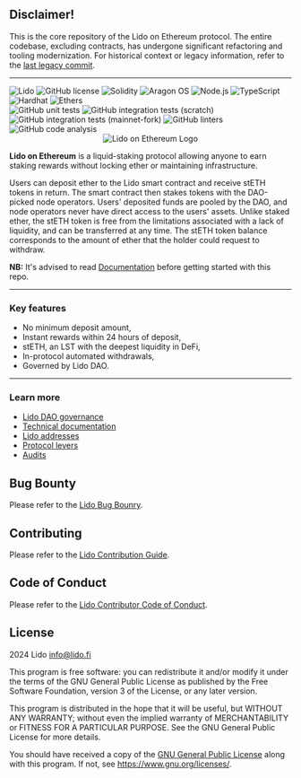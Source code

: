 ## Disclaimer!

This is the core repository of the Lido on Ethereum protocol. The entire codebase, excluding contracts, has undergone significant refactoring and tooling modernization. For historical context or legacy information, refer to the [last legacy commit](https://github.com/lidofinance/lido-dao/tree/de9e895879126b482effedd8fa1f2af3f7dc2dd4).

---

<div>
    <img alt="Lido" src="https://img.shields.io/badge/v2.1-version?label=lido&labelColor=rgb(91%2C%20162%2C%20252)&color=white"/>
    <img alt="GitHub license" src="https://img.shields.io/github/license/lidofinance/lido-dao?labelColor=orange&color=white"/>
    <img alt="Solidity" src="https://img.shields.io/badge/multiver-s?style=flat&label=solidity&labelColor=rgb(86%2C%2085%2C%20212)&color=white"/>
    <img alt="Aragon OS" src="https://img.shields.io/badge/dynamic/json?url=https%3A%2F%2Fraw.githubusercontent.com%2Flidofinance%2Fcore%2Fmaster%2Fpackage.json&query=%24.dependencies%5B'%40aragon%2Fos'%5D&style=flat&label=aragon%2Fos&labelColor=rgb(70%2C%20100%2C%20246)&color=white"/>
    <img alt="Node.js" src="https://img.shields.io/badge/dynamic/json?url=https%3A%2F%2Fraw.githubusercontent.com%2Flidofinance%2Fcore%2Fmaster%2Fpackage.json&query=%24.engines.node&style=flat&label=node.js&labelColor=rgb(62%2C%20109%2C%2026)&color=white"/>
    <img alt="TypeScript" src="https://img.shields.io/badge/dynamic/json?url=https%3A%2F%2Fraw.githubusercontent.com%2Flidofinance%2Fcore%2Fmaster%2Fpackage.json&query=%24.devDependencies.typescript&style=flat&label=typescript&labelColor=rgb(78%2C%20119%2C%20194)&color=white" />
    <img alt="Hardhat" src="https://img.shields.io/badge/dynamic/json?url=https%3A%2F%2Fraw.githubusercontent.com%2Flidofinance%2Fcore%2Fmaster%2Fpackage.json&query=%24.devDependencies.hardhat&style=flat&label=hardhat&labelColor=rgb(251%2C%20240%2C%2056)&color=white" />
    <img alt="Ethers" src="https://img.shields.io/badge/dynamic/json?url=https%3A%2F%2Fraw.githubusercontent.com%2Flidofinance%2Fcore%2Fmaster%2Fpackage.json&query=%24.devDependencies.ethers&style=flat&label=ethers&labelColor=rgb(51%2C%2077%2C%20121)&color=white" />
    <br/>
    <img alt="GitHub unit tests" src="https://img.shields.io/github/actions/workflow/status/lidofinance/core/tests-unit.yml?label=tests:unit">
    <img alt="GitHub integration tests (scratch)" src="https://img.shields.io/github/actions/workflow/status/lidofinance/core/tests-integration-scratch.yml?label=tests:integration:scratch">
    <img alt="GitHub integration tests (mainnet-fork)" src="https://img.shields.io/github/actions/workflow/status/lidofinance/core/tests-integration-mainnet.yml?label=tests:integration:mainnet-fork">
    <img alt="GitHub linters" src="https://img.shields.io/github/actions/workflow/status/lidofinance/core/linters.yml?label=linters">
    <img alt="GitHub code analysis" src="https://img.shields.io/github/actions/workflow/status/lidofinance/core/analyse.yml?label=code analysis">
</div>

<div style="display: flex; flex-direction: column; align-items: center; justify-content: center;">
    <img alt="Lido on Ethereum Logo" src="./docs/assets/lido.png" />
</div>

**Lido on Ethereum** is a liquid-staking protocol allowing anyone to earn staking rewards without locking ether or maintaining infrastructure.

Users can deposit ether to the Lido smart contract and receive stETH tokens in return. The smart contract then stakes tokens with the DAO-picked node operators. Users' deposited funds are pooled by the DAO, and node operators never have direct access to the users' assets. Unlike staked ether, the stETH token is free from the limitations associated with a lack of liquidity, and can be transferred at any time. The stETH token balance corresponds to the amount of ether that the holder could request to withdraw.

**NB:** It's advised to read [Documentation](https://docs.lido.fi/) before getting started with this repo.

---

### Key features

- No minimum deposit amount,
- Instant rewards within 24 hours of deposit,
- stETH, an LST with the deepest liquidity in DeFi,
- In-protocol automated withdrawals,
- Governed by Lido DAO.

---

### Learn more

- [Lido DAO governance](https://docs.lido.fi/lido-dao)
- [Technical documentation](https://docs.lido.fi/contracts/lido)
- [Lido addresses](https://docs.lido.fi/deployed-contracts/)
- [Protocol levers](https://docs.lido.fi/guides/protocol-levers/)
- [Audits](https://github.com/lidofinance/audits)

## Bug Bounty

Please refer to the [Lido Bug Bounry](/bugbounty.md).

## Contributing

Please refer to the [Lido Contribution Guide](/CONTRIBUTING.md).

## Code of Conduct

Please refer to the [Lido Contributor Code of Conduct](/CODE_OF_CONDUCT.md).

## License

2024 Lido <info@lido.fi>

This program is free software: you can redistribute it and/or modify
it under the terms of the GNU General Public License as published by
the Free Software Foundation, version 3 of the License, or any later version.

This program is distributed in the hope that it will be useful,
but WITHOUT ANY WARRANTY; without even the implied warranty of
MERCHANTABILITY or FITNESS FOR A PARTICULAR PURPOSE. See the
GNU General Public License for more details.

You should have received a copy of the [GNU General Public License](LICENSE)
along with this program. If not, see <https://www.gnu.org/licenses/>.

